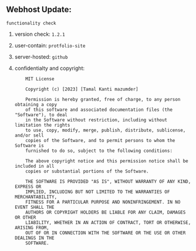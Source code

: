 ## Webhost Update:

`functionality check`

1. version check: `1.2.1`

2. user-contain: `protfolio-site`

3. server-hosted: `github`

4. confidentialty and copyright:

           MIT License
           
           Copyright (c) [2023] [Tamal Kanti mazumder]
           
           Permission is hereby granted, free of charge, to any person obtaining a copy
           of this software and associated documentation files (the "Software"), to deal
           in the Software without restriction, including without limitation the rights
           to use, copy, modify, merge, publish, distribute, sublicense, and/or sell
           copies of the Software, and to permit persons to whom the Software is
           furnished to do so, subject to the following conditions:
           
           The above copyright notice and this permission notice shall be included in all
           copies or substantial portions of the Software.
           
           THE SOFTWARE IS PROVIDED "AS IS", WITHOUT WARRANTY OF ANY KIND, EXPRESS OR
           IMPLIED, INCLUDING BUT NOT LIMITED TO THE WARRANTIES OF MERCHANTABILITY,
           FITNESS FOR A PARTICULAR PURPOSE AND NONINFRINGEMENT. IN NO EVENT SHALL THE
           AUTHORS OR COPYRIGHT HOLDERS BE LIABLE FOR ANY CLAIM, DAMAGES OR OTHER
           LIABILITY, WHETHER IN AN ACTION OF CONTRACT, TORT OR OTHERWISE, ARISING FROM,
           OUT OF OR IN CONNECTION WITH THE SOFTWARE OR THE USE OR OTHER DEALINGS IN THE
           SOFTWARE.




